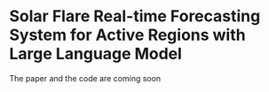 # Solar Flare Real-time Forecasting System for Active Regions with Large Language Model

The paper and the code are coming soon 
